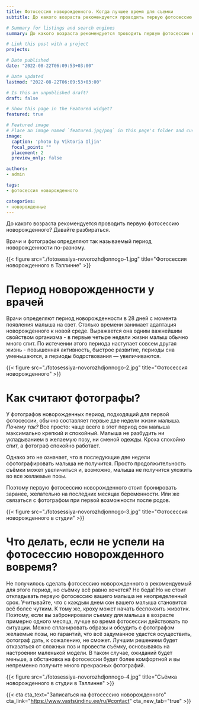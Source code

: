 ```yaml
---
title: Фотосессия новорожденного. Когда лучшее время для съемки
subtitle: До какого возраста рекомендуется проводить первую фотосессию новорожденного малыша

# Summary for listings and search engines
summary: До какого возраста рекомендуется проводить первую фотосессию новорожденного малыша

# Link this post with a project
projects: 

# Date published
date: "2022-08-22T06:09:53+03:00"

# Date updated
lastmod: "2022-08-22T06:09:53+03:00"

# Is this an unpublished draft?
draft: false

# Show this page in the Featured widget?
featured: true

# Featured image
# Place an image named `featured.jpg/png` in this page's folder and customize its options here.
image:
  caption: 'photo by Viktoria Iljin'
  focal_point: ""
  placement: 2
  preview_only: false

authors:
- admin

tags:
- фотосессия новорожденного

categories:
- новорожденные
---
```

До какого возраста рекомендуется проводить первую фотосессию новорожденного? Давайте разбираться. 

Врачи и фотографы определяют так называемый период новорожденности по-разному.

{{< figure src="./fotosessiya-novorozhdjonnogo-1.jpg" title="Фотосессия новорожденного в Таллинне" >}}

# Период новорожденности у врачей
Врачи определяют период новорожденности в 28 дней с момента появления малыша на свет. Cтолько времени занимает адаптация новорожденного к новой среде. Выражается она одним важнейшим свойством организма - в первые четыре недели жизни малыш обычно много спит. По истечении этого периода наступает совсем другая жизнь - повышенная активность, быстрое развитие, периоды сна уменьшаются, а периоды бодрствования — увеличиваются.

{{< figure src="./fotosessiya-novorozhdjonnogo-2.jpg" title="Фотосессия новорожденного" >}}

# Как считают фотографы?
У фотографов новорожденных период, подходящий для первой фотосессии, обычно составляет первые две недели жизни малыша. _Почему так?_ Все просто: чаще всего в этот период сон малыша максимально крепкий и спокойный. Малыша не разбудить ни укладыванием в желаемую позу, ни сменой одежды. Кроха спокойно спит, а фотограф спокойно работает.

Однако это не означает, что в последующие две недели сфотографировать малыша не получится. Просто продолжительность съёмки может увеличиться и, возможно, малыша не получится уложить во все желаемые позы. 

Поэтому первую фотосессию новорожденного стоит бронировать заранее, желательно на последних месяцах беременности. Или же связаться с фотографом при первой возможности после родов.

{{< figure src="./fotosessiya-novorozhdjonnogo-3.jpg" title="Фотосессия новорожденного в студии" >}}

# Что делать, если не успели на фотосессию новорожденного вовремя?
Не получилось сделать фотосессию новорожденного в рекомендуемый для этого период, но съёмку всё равно хочется? Не беда! Но не стоит откладывать первую фотосессию вашего малыша не неопределенный срок. Учитывайте, что с каждым днем сон вашего малыша становится всё более чутким. К тому же, кроху может начать беспокоить животик. Поэтому, если вы забронировали съемку для малыша в возрасте примерно одного месяца, лучше во время фотосессии действовать по ситуации. Можно спланировать образы и обсудить с фотографом желаемые позы, но гарантий, что всё задуманное удастся осуществить, фотограф дать, к сожалению, не сможет. Лучшим решением будет отказаться от сложных поз и провести съёмку, основываясь на настроении маленькой модели. В таком случае, ожиданий будет меньше, а обстановка на фотосессии будет более комфортной и вы непременно получите много прекрасных фотографий. 

{{< figure src="./fotosessiya-novorozhdjonnogo-4.jpg" title="Съёмка новорожденного в студии в Таллинне" >}}

{{< cta cta_text="Записаться на фотосессию новорожденного" cta_link="https://www.vastsündinu.ee/ru/#contact" cta_new_tab="true" >}}